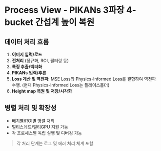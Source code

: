 # Process View - PIKANs 3파장 4-bucket 간섭계 높이 복원

## 데이터 처리 흐름

1. **이미지 입력/로드**
2. **전처리** (정규화, ROI, 필터링 등)
3. **특징 추출/벡터화**
4. **PIKANs 입력/추론**
5. **Loss 계산 및 역전파**: MSE Loss와 Physics-Informed Loss를 결합하여 역전파 수행. (현재 Physics-Informed Loss는 플레이스홀더)
6. **Height map 복원 및 저장/시각화**

## 병렬 처리 및 확장성

- 배치별/ROI별 병렬 처리
- 멀티스레드/멀티GPU 지원 가능
- 각 프로세스별 독립 실행 및 디버깅 가능

> 각 처리 단계는 로그 및 에러 처리 체계 포함